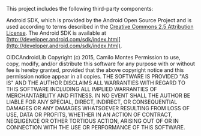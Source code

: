 This project includes the following third-party components:

Android SDK, which is provided by the Android Open Source Project and is used according to terms described in the [Creative Commons 2.5 Attribution License](http://creativecommons.org/licenses/by/2.5/). The Android SDK is available at [http://developer.android.com/sdk/index.html](http://developer.android.com/sdk/index.html).

OIDCAndroidLib 
Copyright (c) 2015, Camilo Montes
Permission to use, copy, modify, and/or distribute this software for any purpose with or without fee is hereby granted, provided that the above copyright notice and this permission notice appear in all copies.
THE SOFTWARE IS PROVIDED "AS IS" AND THE AUTHOR DISCLAIMS ALL WARRANTIES WITH REGARD TO THIS SOFTWARE INCLUDING ALL IMPLIED WARRANTIES OF MERCHANTABILITY AND FITNESS. IN NO EVENT SHALL THE AUTHOR BE LIABLE FOR ANY SPECIAL, DIRECT, INDIRECT, OR CONSEQUENTIAL DAMAGES OR ANY DAMAGES WHATSOEVER RESULTING FROM LOSS OF USE, DATA OR PROFITS, WHETHER IN AN ACTION OF CONTRACT, NEGLIGENCE OR OTHER TORTIOUS ACTION, ARISING OUT OF OR IN CONNECTION WITH THE USE OR PERFORMANCE OF THIS SOFTWARE.
